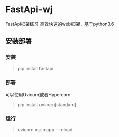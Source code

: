 # FastApi-wj
FastApi框架练习
高效快速的web框架，基于python3.6


## 安装部署
### 安装
> pip install fastapi 
### 部署
可以使用Uvicorn或者Hypercorn
> pip install uvicorn[standard]
### 运行
> uvicorn main:app --reload